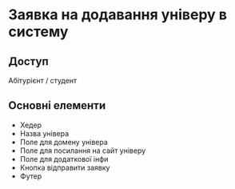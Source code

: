# Заявка на додавання універу в систему

## Доступ
Абітурієнт / студент

## Основні елементи
- Хедер
- Назва універа
- Поле для домену універа
- Поле для посилання на сайт універу
- Поле для додаткової інфи
- Кнопка відправити заявку
- Футер